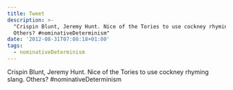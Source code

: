 ```yaml
---
title: Tweet
description: >-
  "Crispin Blunt, Jeremy Hunt. Nice of the Tories to use cockney rhyming slang.
  Others? #nominativeDeterminism"
date: '2012-08-31T07:08:18+01:00'
tags:
  - nominativeDeterminism
---
```

Crispin Blunt, Jeremy Hunt. Nice of the Tories to use cockney rhyming slang. Others? #nominativeDeterminism
